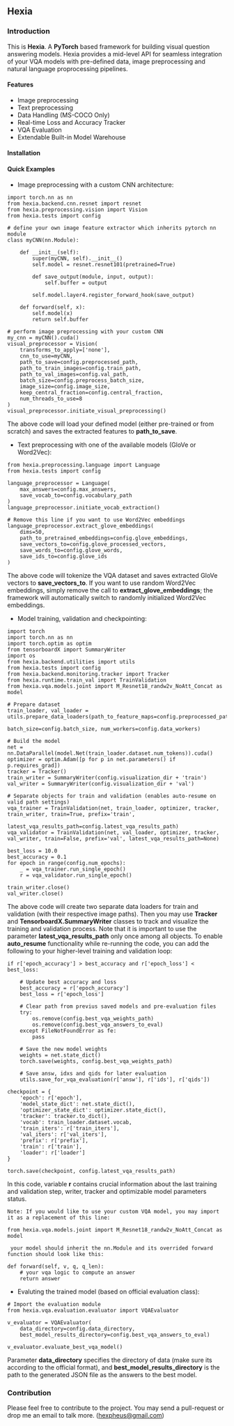 ## Hexia

### Introduction
This is **Hexia**. A **PyTorch** based framework for building visual question answering models. Hexia provides a mid-level API for seamless integration of your VQA models with pre-defined data, image preprocessing and natural language proprocessing pipelines.

#### Features
*   Image preprocessing
*   Text preprocessing
*   Data Handling (MS-COCO Only)
*   Real-time Loss and Accuracy Tracker
*   VQA Evaluation
*   Extendable Built-in Model Warehouse


#### Installation

#### Quick Examples

* Image preprocessing with a custom CNN architecture:

```
import torch.nn as nn
from hexia.backend.cnn.resnet import resnet
from hexia.preprocessing.vision import Vision
from hexia.tests import config

# define your own image feature extractor which inherits pytorch nn module
class myCNN(nn.Module):

    def __init__(self):
        super(myCNN, self).__init__()
        self.model = resnet.resnet101(pretrained=True)

        def save_output(module, input, output):
            self.buffer = output

        self.model.layer4.register_forward_hook(save_output)

    def forward(self, x):
        self.model(x)
        return self.buffer

# perform image preprocessing with your custom CNN
my_cnn = myCNN().cuda()
visual_preprocessor = Vision(
    transforms_to_apply=['none'],
    cnn_to_use=myCNN,
    path_to_save=config.preprocessed_path,
    path_to_train_images=config.train_path,
    path_to_val_images=config.val_path,
    batch_size=config.preprocess_batch_size,
    image_size=config.image_size,
    keep_central_fraction=config.central_fraction,
    num_threads_to_use=8
)
visual_preprocessor.initiate_visual_preprocessing()

```
The above code will load your defined model (either pre-trained or from scratch) and saves the extracted features to **path_to_save**.

* Text preprocessing with one of the available models (GloVe or Word2Vec):

```
from hexia.preprocessing.language import Language
from hexia.tests import config

language_preprocessor = Language(
    max_answers=config.max_answers,
    save_vocab_to=config.vocabulary_path
)
language_preprocessor.initiate_vocab_extraction()

# Remove this line if you want to use Word2Vec embeddings
language_preprocessor.extract_glove_embeddings(
    dims=50,
    path_to_pretrained_embeddings=config.glove_embeddings,
    save_vectors_to=config.glove_processed_vectors,
    save_words_to=config.glove_words,
    save_ids_to=config.glove_ids
)
```
The above code will tokenize the VQA dataset and saves extracted GloVe vectors to **save_vectors_to**.
If you want to use random Word2Vec embeddings, simply remove the call to **extract_glove_embeddings**; the framework will automatically switch to randomly initialized Word2Vec embeddings.

* Model training, validation and checkpointing:

```
import torch
import torch.nn as nn
import torch.optim as optim
from tensorboardX import SummaryWriter
import os
from hexia.backend.utilities import utils
from hexia.tests import config
from hexia.backend.monitoring.tracker import Tracker
from hexia.runtime.train_val import TrainValidation
from hexia.vqa.models.joint import M_Resnet18_randw2v_NoAtt_Concat as model

# Prepare dataset
train_loader, val_loader = utils.prepare_data_loaders(path_to_feature_maps=config.preprocessed_path,
                                                      batch_size=config.batch_size, num_workers=config.data_workers)

# Build the model
net = nn.DataParallel(model.Net(train_loader.dataset.num_tokens)).cuda()
optimizer = optim.Adam([p for p in net.parameters() if p.requires_grad])
tracker = Tracker()
train_writer = SummaryWriter(config.visualization_dir + 'train')
val_writer = SummaryWriter(config.visualization_dir + 'val')

# Separate objects for train and validation (enables auto-resume on valid path settings)
vqa_trainer = TrainValidation(net, train_loader, optimizer, tracker, train_writer, train=True, prefix='train',
                              latest_vqa_results_path=config.latest_vqa_results_path)
vqa_validator = TrainValidation(net, val_loader, optimizer, tracker, val_writer, train=False, prefix='val', latest_vqa_results_path=None)

best_loss = 10.0
best_accuracy = 0.1
for epoch in range(config.num_epochs):
    _ = vqa_trainer.run_single_epoch()
    r = vqa_validator.run_single_epoch()

train_writer.close()
val_writer.close()
```
The above code will create two separate data loaders for train and validation (with their respective image paths). Then you may use **Tracker** and **TensorboardX.SummaryWriter** classes to track and visualize the training and validation process. Note that it is important to use the parameter **latest_vqa_results_path** only once among all objects. To enable **auto_resume** functionality while re-running the code, you can add the following to your higher-level training and validation loop:
```
if r['epoch_accuracy'] > best_accuracy and r['epoch_loss'] < best_loss:

    # Update best accuracy and loss
    best_accuracy = r['epoch_accuracy']
    best_loss = r['epoch_loss']

    # Clear path from previus saved models and pre-evaluation files
    try:
        os.remove(config.best_vqa_weights_path)
        os.remove(config.best_vqa_answers_to_eval)
    except FileNotFoundError as fe:
        pass

    # Save the new model weights
    weights = net.state_dict()
    torch.save(weights, config.best_vqa_weights_path)

    # Save answ, idxs and qids for later evaluation
    utils.save_for_vqa_evaluation(r['answ'], r['ids'], r['qids'])

checkpoint = {
    'epoch': r['epoch'],
    'model_state_dict': net.state_dict(),
    'optimizer_state_dict': optimizer.state_dict(),
    'tracker': tracker.to_dict(),
    'vocab': train_loader.dataset.vocab,
    'train_iters': r['train_iters'],
    'val_iters': r['val_iters'],
    'prefix': r['prefix'],
    'train': r['train'],
    'loader': r['loader']
}

torch.save(checkpoint, config.latest_vqa_results_path)
```

In this code, variable **r** contains crucial information about the last training and validation step, writer, tracker and optimizable model parameters status.

``
Note: If you would like to use your custom VQA model, you may import it as a replacement of this line:
``
```
from hexia.vqa.models.joint import M_Resnet18_randw2v_NoAtt_Concat as model
```
`` your model should inherit the nn.Module and its overrided forward function should look like this:``
```
def forward(self, v, q, q_len):
    # your vqa logic to compute an answer
    return answer
```

* Evaluting the trained model (based on official evaluation class):

```
# Import the evaluation module
from hexia.vqa.evaluation.evaluator import VQAEvaluator

v_evaluator = VQAEvaluator(
    data_directory=config.data_directory,
    best_model_results_directory=config.best_vqa_answers_to_eval)

v_evaluator.evaluate_best_vqa_model()
```
Parameter **data_directory** specifies the directory of data (make sure its according to the official format), and **best_model_results_directory** is the path to the generated JSON file as the answers to the best model.

### Contribution
Please feel free to contribute to the project. You may send a pull-request or drop me an email to talk more. ([hexpheus@gmail.com](hexpheus@gmail.com))
